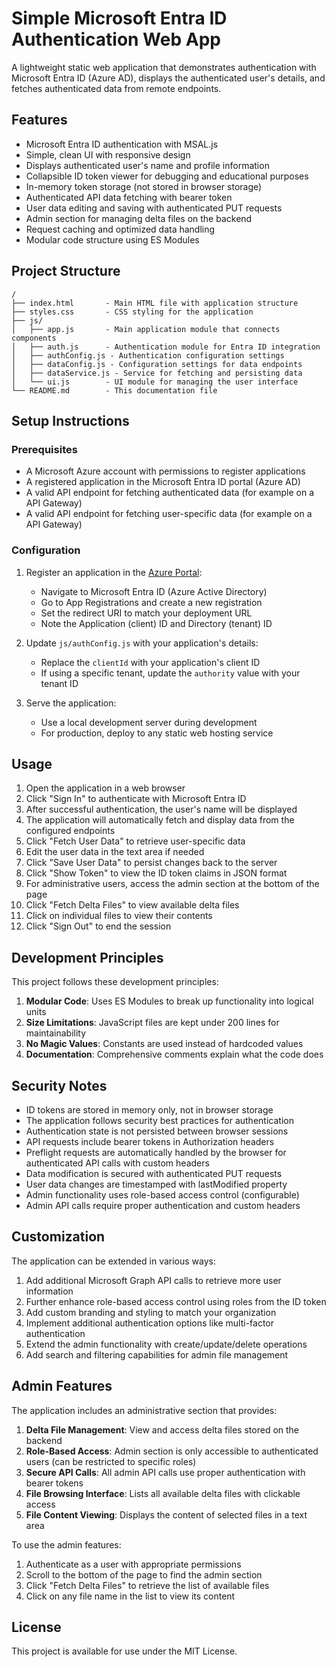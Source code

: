# Simple Microsoft Entra ID Authentication Web App

A lightweight static web application that demonstrates authentication with Microsoft Entra ID (Azure AD), displays the authenticated user's details, and fetches authenticated data from remote endpoints.

## Features

- Microsoft Entra ID authentication with MSAL.js
- Simple, clean UI with responsive design
- Displays authenticated user's name and profile information
- Collapsible ID token viewer for debugging and educational purposes
- In-memory token storage (not stored in browser storage)
- Authenticated API data fetching with bearer token
- User data editing and saving with authenticated PUT requests
- Admin section for managing delta files on the backend
- Request caching and optimized data handling
- Modular code structure using ES Modules

## Project Structure

```
/
├── index.html       - Main HTML file with application structure
├── styles.css       - CSS styling for the application
├── js/
│   ├── app.js       - Main application module that connects components
│   ├── auth.js      - Authentication module for Entra ID integration
│   ├── authConfig.js - Authentication configuration settings
│   ├── dataConfig.js - Configuration settings for data endpoints
│   ├── dataService.js - Service for fetching and persisting data
│   └── ui.js        - UI module for managing the user interface
└── README.md        - This documentation file
```

## Setup Instructions

### Prerequisites

- A Microsoft Azure account with permissions to register applications
- A registered application in the Microsoft Entra ID portal (Azure AD)
- A valid API endpoint for fetching authenticated data (for example on a API Gateway)
- A valid API endpoint for fetching user-specific data (for example on a API Gateway)

### Configuration

1. Register an application in the [Azure Portal](https://portal.azure.com):
   - Navigate to Microsoft Entra ID (Azure Active Directory)
   - Go to App Registrations and create a new registration
   - Set the redirect URI to match your deployment URL
   - Note the Application (client) ID and Directory (tenant) ID

2. Update `js/authConfig.js` with your application's details:
   - Replace the `clientId` with your application's client ID
   - If using a specific tenant, update the `authority` value with your tenant ID

3. Serve the application:
   - Use a local development server during development
   - For production, deploy to any static web hosting service

## Usage

1. Open the application in a web browser
2. Click "Sign In" to authenticate with Microsoft Entra ID
3. After successful authentication, the user's name will be displayed
4. The application will automatically fetch and display data from the configured endpoints
5. Click "Fetch User Data" to retrieve user-specific data
6. Edit the user data in the text area if needed
7. Click "Save User Data" to persist changes back to the server
8. Click "Show Token" to view the ID token claims in JSON format
9. For administrative users, access the admin section at the bottom of the page
10. Click "Fetch Delta Files" to view available delta files
11. Click on individual files to view their contents
12. Click "Sign Out" to end the session

## Development Principles

This project follows these development principles:

1. **Modular Code**: Uses ES Modules to break up functionality into logical units
2. **Size Limitations**: JavaScript files are kept under 200 lines for maintainability
3. **No Magic Values**: Constants are used instead of hardcoded values
4. **Documentation**: Comprehensive comments explain what the code does

## Security Notes

- ID tokens are stored in memory only, not in browser storage
- The application follows security best practices for authentication
- Authentication state is not persisted between browser sessions
- API requests include bearer tokens in Authorization headers
- Preflight requests are automatically handled by the browser for authenticated API calls with custom headers
- Data modification is secured with authenticated PUT requests
- User data changes are timestamped with lastModified property
- Admin functionality uses role-based access control (configurable)
- Admin API calls require proper authentication and custom headers

## Customization

The application can be extended in various ways:

1. Add additional Microsoft Graph API calls to retrieve more user information
2. Further enhance role-based access control using roles from the ID token
3. Add custom branding and styling to match your organization
4. Implement additional authentication options like multi-factor authentication
5. Extend the admin functionality with create/update/delete operations
6. Add search and filtering capabilities for admin file management

## Admin Features

The application includes an administrative section that provides:

1. **Delta File Management**: View and access delta files stored on the backend
2. **Role-Based Access**: Admin section is only accessible to authenticated users (can be restricted to specific roles)
3. **Secure API Calls**: All admin API calls use proper authentication with bearer tokens
4. **File Browsing Interface**: Lists all available delta files with clickable access
5. **File Content Viewing**: Displays the content of selected files in a text area

To use the admin features:

1. Authenticate as a user with appropriate permissions
2. Scroll to the bottom of the page to find the admin section
3. Click "Fetch Delta Files" to retrieve the list of available files
4. Click on any file name in the list to view its content

## License

This project is available for use under the MIT License.
